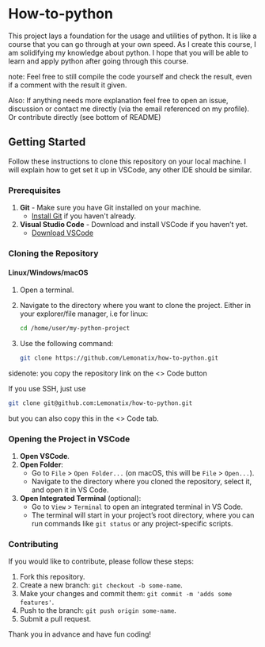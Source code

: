 # How-to-python

This project lays a foundation for the usage and utilities of python. It is like a course that you can go through at your own speed. 
As I create this course, I am solidifying my knowledge about python. I hope that you will be able to learn and apply python after going through this course. 

note: Feel free to still compile the code yourself and check the result, even if a comment with the result it given.

Also: If anything needs more explanation feel free to open an issue, discussion or contact me directly (via the email referenced on my profile). Or contribute directly (see bottom of README)

## Getting Started

Follow these instructions to clone this repository on your local machine. I will explain how to get set it up in VSCode, any other IDE should be similar.

### Prerequisites

1. **Git** - Make sure you have Git installed on your machine.  
   - [Install Git](https://git-scm.com/book/en/v2/Getting-Started-Installing-Git) if you haven't already.
2. **Visual Studio Code** - Download and install VSCode if you haven’t yet.  
   - [Download VSCode](https://code.visualstudio.com/Download)

### Cloning the Repository

#### Linux/Windows/macOS

1. Open a terminal.
2. Navigate to the directory where you want to clone the project. Either in your explorer/file manager, i.e for linux:

   ```bash
   cd /home/user/my-python-project
   ```

3. Use the following command:

   ```bash
   git clone https://github.com/Lemonatix/how-to-python.git
   ```
   
sidenote: you copy the repository link on the <> Code button

If you use SSH, just use
   ```bash
   git clone git@github.com:Lemonatix/how-to-python.git
   ```
but you can also copy this in the <> Code tab.

### Opening the Project in VSCode

1. **Open VSCode**.
2. **Open Folder**:
   - Go to `File` > `Open Folder...` (on macOS, this will be `File` > `Open...`).
   - Navigate to the directory where you cloned the repository, select it, and open it in VS Code.
3. **Open Integrated Terminal** (optional):
   - Go to `View` > `Terminal` to open an integrated terminal in VS Code.
   - The terminal will start in your project’s root directory, where you can run commands like `git status` or any project-specific scripts.

### Contributing

If you would like to contribute, please follow these steps:
1. Fork this repository.
2. Create a new branch: `git checkout -b some-name`.
3. Make your changes and commit them: `git commit -m 'adds some features'`.
4. Push to the branch: `git push origin some-name`.
5. Submit a pull request.

Thank you in advance and have fun coding!
